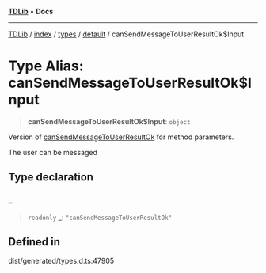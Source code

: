 [**TDLib**](../../../../../../README.md) • **Docs**

***

[TDLib](../../../../../../modules.md) / [index](../../../../../README.md) / [types](../../../README.md) / [default](../README.md) / canSendMessageToUserResultOk$Input

# Type Alias: canSendMessageToUserResultOk$Input

> **canSendMessageToUserResultOk$Input**: `object`

Version of [canSendMessageToUserResultOk](canSendMessageToUserResultOk.md) for method parameters.

The user can be messaged

## Type declaration

### \_

> `readonly` **\_**: `"canSendMessageToUserResultOk"`

## Defined in

dist/generated/types.d.ts:47905
